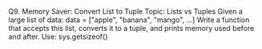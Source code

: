 Q9. Memory Saver: Convert List to Tuple
Topic: Lists vs Tuples
Given a large list of data:
data = ["apple", "banana", "mango", ...]
Write a function that accepts this list, converts it to a tuple, and prints memory used before and after.
Use: sys.getsizeof()